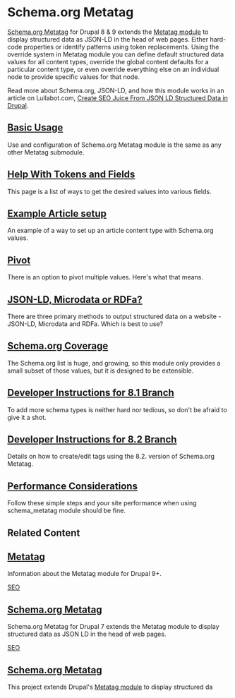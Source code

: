 Schema.org Metatag
==================

[Schema.org Metatag](https://www.drupal.org/project/schema_metatag) for Drupal 8 & 9 extends the [Metatag module](https://www.drupal.org/project/metatag) to display structured data as JSON-LD in the head of web pages. Either hard-code properties or identify patterns using token replacements. Using the override system in Metatag module you can define default structured data values for all content types, override the global content defaults for a particular content type, or even override everything else on an individual node to provide specific values for that node.

Read more about Schema.org, JSON-LD, and how this module works in an article on Lullabot.com, [Create SEO Juice From JSON LD Structured Data in Drupal](https://www.lullabot.com/articles/create-seo-juice-by-adding-json-ld-structured-data-to-drupal-8).

[Basic Usage](/docs/contributed-modules/schemaorg-metatag/basic-usage)
----------------------------------------------------------------------

Use and configuration of Schema.org Metatag module is the same as any other Metatag submodule.

[Help With Tokens and Fields](/docs/contributed-modules/schemaorg-metatag/help-with-tokens-and-fields)
------------------------------------------------------------------------------------------------------

This page is a list of ways to get the desired values into various fields.

[Example Article setup](/docs/contributed-modules/schemaorg-metatag/example-article-setup)
------------------------------------------------------------------------------------------

An example of a way to set up an article content type with Schema.org values.

[Pivot](/docs/contributed-modules/schemaorg-metatag/pivot)
----------------------------------------------------------

There is an option to pivot multiple values. Here's what that means.

[JSON-LD, Microdata or RDFa?](/docs/8/modules/schemaorg-metatag/json-ld-microdata-or-rdfa)
------------------------------------------------------------------------------------------

There are three primary methods to output structured data on a website - JSON-LD, Microdata and RDFa. Which is best to use?

[Schema.org Coverage](/docs/contributed-modules/schemaorg-metatag/schemaorg-coverage)
-------------------------------------------------------------------------------------

The Schema.org list is huge, and growing, so this module only provides a small subset of those values, but it is designed to be extensible.

[Developer Instructions for 8.1 Branch](/docs/contributed-modules/schemaorg-metatag/developer-instructions-for-81-branch)
-------------------------------------------------------------------------------------------------------------------------

To add more schema types is neither hard nor tedious, so don't be afraid to give it a shot.

[Developer Instructions for 8.2 Branch](/docs/contributed-modules/schemaorg-metatag/developer-instructions-for-82-branch)
-------------------------------------------------------------------------------------------------------------------------

Details on how to create/edit tags using the 8.2. version of Schema.org Metatag.

[Performance Considerations](/docs/8/modules/schemaorg-metatag/performance-considerations)
------------------------------------------------------------------------------------------

Follow these simple steps and your site performance when using schema\_metatag module should be fine.

Related Content
---------------

[Metatag](/docs/contributed-modules/metatag)
--------------------------------------------

Information about the Metatag module for Drupal 9+.

[SEO](/taxonomy/term/184422)

[Schema.org Metatag](/docs/7/modules/schemaorg-metatag)
-------------------------------------------------------

Schema.org Metatag for Drupal 7 extends the Metatag module to display structured data as JSON LD in the head of web pages.

[SEO](/taxonomy/term/184422)

[Schema.org Metatag](/project/schema_metatag)
---------------------------------------------

This project extends Drupal's [Metatag module](https://www.drupal.org/project/metatag) to display structured da